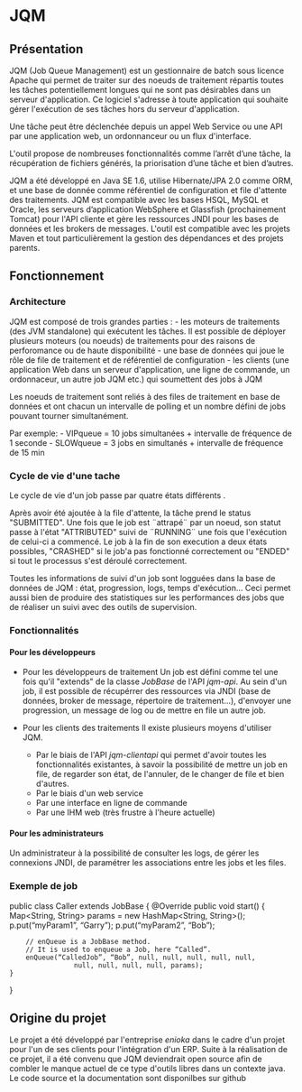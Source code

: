 # JQM

## Présentation

JQM (Job Queue Management) est un gestionnaire de batch sous licence Apache qui permet de traiter sur des noeuds
de traitement répartis toutes les tâches potentiellement longues qui ne sont pas désirables dans un serveur d'application.
Ce logiciel s'adresse à toute application qui souhaite gérer l'exécution de ses tâches hors du serveur d'application.

Une tâche peut être déclenchée depuis un appel Web Service ou une API par une application web, un ordonnanceur ou un flux d'interface.

L'outil propose de nombreuses fonctionnalités comme l’arrêt d’une tâche, la récupération de fichiers générés, la priorisation d’une tâche et bien d’autres.

JQM a été développé en Java SE 1.6, utilise Hibernate/JPA 2.0 comme ORM, et une base de donnée comme référentiel de configuration et file d'attente des traitements.
JQM est compatible avec les bases HSQL, MySQL et Oracle, les serveurs d’application WebSphere et Glassfish (prochainement Tomcat) pour l'API cliente et gère les ressources JNDI pour les bases de données et les brokers de messages.
L'outil est compatible avec les projets Maven et tout particulièrement la gestion des dépendances et des projets parents.


## Fonctionnement
### Architecture

JQM est composé de trois grandes parties :
        - les moteurs de traitements (des JVM standalone) qui exécutent les tâches. Il est possible de déployer plusieurs moteurs (ou noeuds) de traitements pour des raisons de perforomance ou de haute disponibilité
        - une base de données qui joue le rôle de file de traitement et de référentiel de configuration
        - les clients (une application Web dans un serveur d'application, une ligne de commande, un ordonnaceur, un autre job JQM etc.) qui soumettent des jobs à JQM

Les noeuds de traitement sont reliés à des files de traitement en base de données et ont chacun un intervalle de polling et un nombre défini de jobs pouvant tourner simultanément.

Par exemple:
	- VIPqueue = 10 jobs simultanées + intervalle de fréquence de 1 seconde
	- SLOWqueue = 3 jobs en simultanés + intervalle de fréquence de 15 min

### Cycle de vie d'une tache

Le cycle de vie d'un job passe par quatre états différents .

Après avoir été ajoutée à la file d'attente, la tâche prend le status "SUBMITTED". Une fois que le job est ¨attrapé¨ par un noeud,
son statut passe à l'état "ATTRIBUTED" suivi de ¨RUNNING¨ une fois que l'exécution de celui-ci a commencé.
Le job à la fin de son execution a deux états possibles, "CRASHED" si le job'a pas fonctionné correctement ou "ENDED" si tout le
processus s'est déroulé correctement.

Toutes les informations de suivi d'un job sont logguées dans la base de données de JQM  : état, progression, logs, temps d'exécution... Ceci permet aussi bien
de produire des statistiques sur les performances des jobs que de réaliser un suivi avec des outils de supervision.

### Fonctionnalités

#### Pour les développeurs

- Pour les développeurs de traitement
Un job est défini comme tel une fois qu'il "extends" de la classe _JobBase_ de l'API _jqm-api_.
Au sein d'un job, il est possible de récupérrer des ressources via JNDI (base de données, broker de message, répertoire de traitement...), d'envoyer une progression,
un message de log ou de mettre en file un autre job.

- Pour les clients des traitements
Il existe plusieurs moyens d'utiliser JQM.
	- Par le biais de l'API _jqm-clientapi_ qui permet d'avoir toutes les fonctionnalités existantes, à savoir
la possibilité de mettre un job en file, de regarder son état, de l'annuler, de le changer de file et bien d'autres.
	- Par le biais d'un web service
	- Par une interface en ligne de commande
	- Par une IHM web (très frustre à l'heure actuelle)

#### Pour les administrateurs

Un administrateur à la possibilité de consulter les logs, de gérer les connexions JNDI, de paramétrer les associations entre les jobs et  les files.

### Exemple de job

public class Caller extends JobBase
{
	@Override
	public void start()
	{
		Map<String, String> params = new HashMap<String, String>();
		p.put(“myParam1”, “Garry”);
		p.put(“myParam2”, “Bob”);

		// enQueue is a JobBase method.
		// It is used to enqueue a Job, here “Called”.
		enQueue(“CalledJob”, “Bob”, null, null, null, null, null,
                    null, null, null, null, params);
	}
}

## Origine du projet

Le projet a été développé par l'entreprise *enioka* dans le cadre d'un projet pour l'un de ses clients pour l'intégration d'un ERP.
Suite à la réalisation de ce projet, il a été convenu que JQM deviendrait open source afin de combler le manque actuel de ce type d'outils libres dans un contexte java.
Le code source et la documentation sont disponilbes sur github
